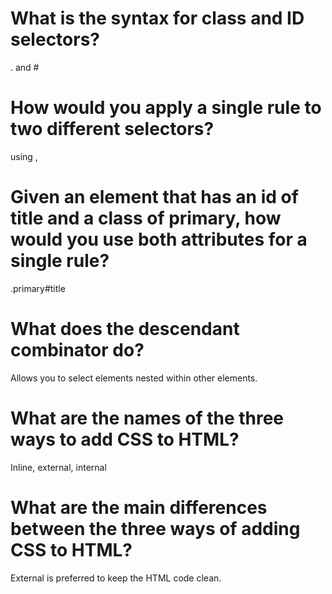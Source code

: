 # What is the syntax for class and ID selectors?
. and #
# How would you apply a single rule to two different selectors?
using ,
# Given an element that has an id of title and a class of primary, how would you use both attributes for a single rule?
.primary#title
# What does the descendant combinator do?
Allows you to select elements nested within other elements.
# What are the names of the three ways to add CSS to HTML?
Inline, external, internal
# What are the main differences between the three ways of adding CSS to HTML?
External is preferred to keep the HTML code clean.